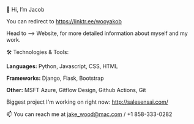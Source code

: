👋 Hi, I’m Jacob

You can redirect to  https://linktr.ee/wooyakob

Head to --> Website, for more detailed information about myself and my work.

🛠️ Technologies & Tools: 

**Languages:** Python, Javascript, CSS, HTML

**Frameworks:**  Django, Flask, Bootstrap

**Other:** MSFT Azure, Gitflow Design, Github Actions, Git

Biggest project I'm working on right now: http://salesensai.com/

📫 You can reach me at jake_wood@mac.com / +1 858-333-0282
